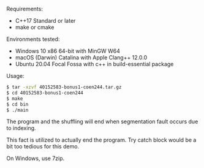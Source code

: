 Requirements:

-   C++17 Standard or later
-   make or cmake

Environments tested:

-   Windows 10 x86 64-bit with MinGW W64
-   macOS (Darwin) Catalina with Apple Clang++ 12.0.0
-   Ubuntu 20.04 Focal Fossa with c++ in build-essential package

Usage:

```zsh
$ tar -xzvf 40152583-bonus1-coen244.tar.gz
$ cd 40152583-bonus1-coen244
$ make
$ cd bin
$ ./main
```

The program and the shuffling will end when segmentation fault occurs due to indexing.

This fact is utilized to actually end the program. Try catch block would be a bit too tedious for this demo.

On Windows, use 7zip.
